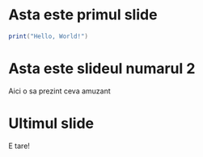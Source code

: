 # Asta este primul slide

```lua
print("Hello, World!")
```

# Asta este slideul numarul 2

Aici o sa prezint ceva amuzant

# Ultimul slide

E tare!
